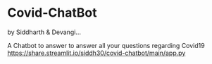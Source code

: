 # Covid-ChatBot
  by Siddharth & Devangi...

A Chatbot to answer to answer all your questions regarding Covid19
https://share.streamlit.io/siddh30/covid-chatbot/main/app.py
